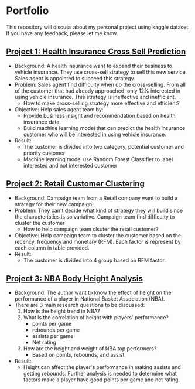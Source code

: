 # Portfolio
This repository will discuss about my personal project using kaggle dataset. If you have any feedback, please let me know.

## [Project 1: Health Insurance Cross Sell Prediction](https://nbviewer.jupyter.org/github/faizprakoso/Portfolio/blob/main/Health%20Insurance%20Cross%20Sell%20Prediction%20Project.ipynb)
- Background: A health insurance want to expand their business to vehicle insurance. They use cross-sell strategy to sell this new service. Sales agent is appointed to succeed this strategy.
- Problem: Sales agent find difficulty when do the cross-selling. From all of the customer that had already approached, only 12% interested in using vehicle insurance. This strategy is ineffective and inefficient.
    * How to make cross-selling strategy more effective and efficient?
- Objective: Help sales agent team by:
    * Provide business insight and recommendation based on health insurance data.
    * Build machine learning model that can predict the health insurance customer who will be interested in using vehicle insurance.
- Result:
    * The customer is divided into two category, potential customer and priority customer
    * Machine learning model use Random Forest Classifier to label interested and not interested customer
    
## [Project 2: Retail Customer Clustering](https://nbviewer.jupyter.org/github/faizprakoso/Portfolio/blob/main/Retail%20Customer%20Clustering%20Project.ipynb)
- Background: Campaign team from a Retail company want to build a strategy for their new campaign
- Problem: They can't decide what kind of strategy they will build since the characteristics is so variative. Campaign team find difficulty to cluster the customer
    * How to help campaign team clsuter the retail customer?
- Objective: Help campaign team to cluster the customer based on the recency, frequency and monetary (RFM). Each factor is represent by each column in table provided.
- Result:
    * The customer is divided into 4 group based on RFM factor.

## [Project 3: NBA Body Height Analysis](https://github.com/faizprakoso/Portfolio/blob/main/NBA%20Body%20Height%20Analysis.ipynb)
- Background: The author want to know the effect of height on the performance of a player in National Basket Association (NBA).
- There are 3 main research questions to be discussed:
   1. How is the height trend in NBA?
   2. What is the correlation of height with players' performance?
      - points per game
      - rebounds per game
      - assists per game
      - Net rating
   3. How are the height and weight of NBA top performers?
      - Based on points, rebounds, and assist
- Result:
   * Height can affect the player's performance in making assists and getting rebounds. Further analysis is needed to determine what factors make a player have good points per game and net rating.
